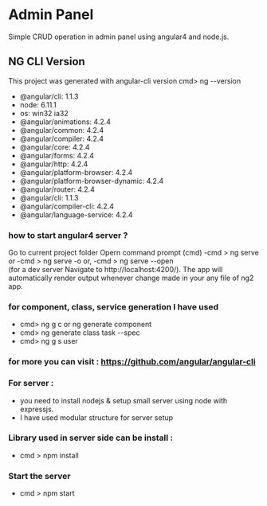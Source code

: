 # Admin Panel
Simple CRUD operation in admin panel using angular4 and node.js.

## NG CLI Version 
  This project was generated with angular-cli version 
  cmd> ng --version 
  
- @angular/cli: 1.1.3
- node: 6.11.1
- os: win32 ia32
- @angular/animations: 4.2.4
- @angular/common: 4.2.4
- @angular/compiler: 4.2.4
- @angular/core: 4.2.4
- @angular/forms: 4.2.4
- @angular/http: 4.2.4
- @angular/platform-browser: 4.2.4
- @angular/platform-browser-dynamic: 4.2.4
- @angular/router: 4.2.4
- @angular/cli: 1.1.3
- @angular/compiler-cli: 4.2.4
- @angular/language-service: 4.2.4


### how to start angular4 server ? 
   Go to current project folder 
   Opern command prompt (cmd) 
         -cmd > ng serve or
         -cmd > ng serve -o or,
         -cmd > ng serve --open  
         (for a dev server Navigate to http://localhost:4200/). 
   The app will automatically render output whenever change made in your any file of ng2 app.
   
### for component, class, service generation I have used 
  * cmd> ng g c <componentname>   or ng generate component <componentname>
  * cmd> ng generate class task --spec  
  * cmd> ng g s user 
  
### for more you can visit : https://github.com/angular/angular-cli
  
### For server :
  * you need to install nodejs & setup small server using node with expressjs.
  * I have used modular structure for server setup 
### Library used in server side can be install :
  * cmd > npm install 
### Start the server 
   * cmd > npm start 
   
